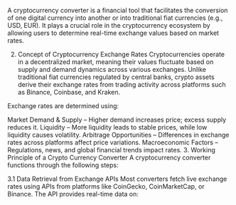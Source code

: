 A cryptocurrency converter is a financial tool that facilitates the conversion of one digital currency into another or into traditional fiat currencies (e.g., USD, EUR). It plays a crucial role in the cryptocurrency ecosystem by allowing users to determine real-time exchange values based on market rates.

2. Concept of Cryptocurrency Exchange Rates
Cryptocurrencies operate in a decentralized market, meaning their values fluctuate based on supply and demand dynamics across various exchanges. Unlike traditional fiat currencies regulated by central banks, crypto assets derive their exchange rates from trading activity across platforms such as Binance, Coinbase, and Kraken.

Exchange rates are determined using:

Market Demand & Supply – Higher demand increases price; excess supply reduces it.
Liquidity – More liquidity leads to stable prices, while low liquidity causes volatility.
Arbitrage Opportunities – Differences in exchange rates across platforms affect price variations.
Macroeconomic Factors – Regulations, news, and global financial trends impact rates.
3. Working Principle of a Crypto Currency Converter
A cryptocurrency converter functions through the following steps:

3.1 Data Retrieval from Exchange APIs
Most converters fetch live exchange rates using APIs from platforms like CoinGecko, CoinMarketCap, or Binance. The API provides real-time data on:

